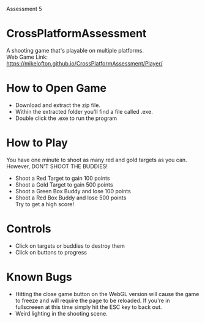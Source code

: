 Assessment 5 

# CrossPlatformAssessment  
A shooting game that's playable on multiple platforms.  
Web Game Link: https://mikelofton.github.io/CrossPlatformAssessment/Player/

# How to Open Game
* Download and extract the  zip file.
* Within the extracted folder you'll find a file called .exe.
* Double click the .exe to run the program
# How to Play
You have one minute to shoot as many red and gold targets as you can. However, DON'T SHOOT THE BUDDIES!
* Shoot a Red Target to gain 100 points
* Shoot a Gold Target to gain 500 points
* Shoot a Green Box Buddy and lose 100 points
* Shoot a Red Box Buddy and lose 500 points  
Try to get a high score! 
# Controls
* Click on targets or buddies to destroy them
* Click on buttons to progress
# Known Bugs 
* Hitting the close game button on the WebGL version will cause the game to freeze and will require the page to be reloaded. If you're in fullscreeen at this time simply hit the ESC key to back out.
* Weird lighting in the shooting scene.
